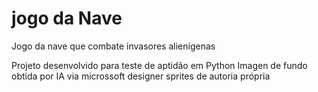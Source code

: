 # jogo da Nave
Jogo da nave que combate invasores alienígenas

Projeto desenvolvido para teste de aptidão em Python
Imagen de fundo obtida por IA via microssoft designer
sprites de autoria própria
